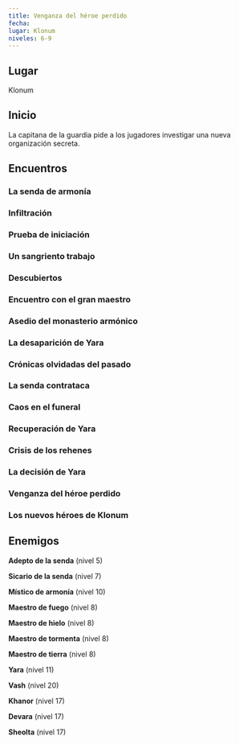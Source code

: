 ```yaml
---
title: Venganza del héroe perdido
fecha: 
lugar: Klonum
niveles: 6-9
---
```


## Lugar

Klonum

## Inicio

La capitana de la guardia pide a los jugadores investigar una nueva organización secreta.

## Encuentros

### La senda de armonía

### Infiltración

### Prueba de iniciación

### Un sangriento trabajo

### Descubiertos

### Encuentro con el gran maestro

### Asedio del monasterio armónico

### La desaparición de Yara

### Crónicas olvidadas del pasado

### La senda contrataca

### Caos en el funeral

### Recuperación de Yara

### Crisis de los rehenes

### La decisión de Yara

### Venganza del héroe perdido

### Los nuevos héroes de Klonum

## Enemigos

**Adepto de la senda** (nivel 5)

**Sicario de la senda** (nivel 7)

**Místico de armonía** (nivel 10)

**Maestro de fuego** (nivel 8)

**Maestro de hielo** (nivel 8)

**Maestro de tormenta** (nivel 8)

**Maestro de tierra** (nivel 8)

**Yara** (nivel 11)

**Vash** (nivel 20)

**Khanor** (nivel 17)

**Devara** (nivel 17)

**Sheolta** (nivel 17)